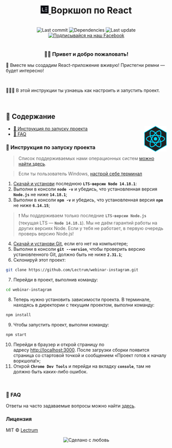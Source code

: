 <h1 align="center">
    <a href="https://lectrum.io" target="_blank" rel="noopener noreferrer">
        <img src="./public/logo-woodsmoke.svg" alt="Lectrum favicon" width="25" />
    </a>
    Воркшоп по React
</h1>
<br>

<div align="center">
    <!-- Last commit -->
    <img src="https://img.shields.io/github/last-commit/lectrum/react-workshop.svg?longCache=true&style=flat-square" alt="Last commit"
    />
    <!-- Dependencies -->
    <img src="https://img.shields.io/badge/dependencies-up%20to%20date-brightgreen.svg?longCache=true&style=flat-square" alt="Dependencies"
    />
    <!-- Contributors welcome -->
    <img src="https://img.shields.io/badge/contributions-welcome-orange.svg?longCache=true&style=flat-square" alt="Last update"
    />
</div>
<div align="center">
    <!-- Наш Facebook -->
    <a href="https://www.facebook.com/lectrum">
        <img src="https://img.shields.io/badge/%D0%9F%D0%BE%D0%B4%D0%BF%D0%B8%D1%81%D1%8B%D0%B2%D0%B0%D0%B9%D1%81%D1%8F%20%D0%BD%D0%B0%20%D0%BD%D0%B0%D1%88-Facebook-blue.svg?longCache=true&style=for-the-badge&link=https://www.facebook.com/lectrum"
            alt="Подписывайся на наш Facebook" />
    </a>
</div>
<br>

<h3 align="center">
    👋🏼 Привет и добро пожаловать!
</h3>
<p>
    📸 Вместе мы создадим React-приложение вживую! Пристегни ремни — будет интересно!
</p>
<br>
<p>
    👨🏼‍🔬 В этой инструкции ты узнаешь как настроить и запустить проект.
</p>
<br>

## 📜 Содержание

<img align="right" width="70" src="./public/icons/react.png">

-   [🚀 Инструкция по запуску проекта](#-инструкция-по-запуску-проекта)
-   [🤔 FAQ](#-faq) <br>

### 🚀 Инструкция по запуску проекта

> Список поддерживаемых нами операционных систем [можно найти здесь](https://github.com/Lectrum/FAQ#%D0%9A%D0%B0%D0%BA%D0%B8%D0%B5-%D0%BE%D0%BF%D0%B5%D1%80%D0%B0%D1%86%D0%B8%D0%BE%D0%BD%D0%BD%D1%8B%D0%B5-%D1%81%D0%B8%D1%81%D1%82%D0%B5%D0%BC%D1%8B-%D0%BF%D0%BE%D0%B4%D0%B4%D0%B5%D1%80%D0%B6%D0%B8%D0%B2%D0%B0%D1%8E%D1%82%D1%81%D1%8F-%D0%BE%D0%B1%D1%83%D1%87%D0%B0%D1%8E%D1%89%D0%B8%D0%BC%D0%B8-%D0%BF%D1%80%D0%BE%D0%B5%D0%BA%D1%82%D0%B0%D0%BC%D0%B8-%D0%BA%D0%BE%D0%BC%D0%BF%D0%B0%D0%BD%D0%B8%D0%B8-lectrum).

> Если ты пользователь Windows, [настрой себе терминал](https://github.com/Lectrum/FAQ#%D0%AF-%D0%BF%D0%BE%D0%BB%D1%8C%D0%B7%D0%BE%D0%B2%D0%B0%D1%82%D0%B5%D0%BB%D1%8C-windows-%D0%9A%D0%B0%D0%BA-%D0%BD%D0%B0%D1%81%D1%82%D1%80%D0%BE%D0%B8%D1%82%D1%8C-%D1%82%D0%B5%D1%80%D0%BC%D0%B8%D0%BD%D0%B0%D0%BB-%D0%B4%D0%BB%D1%8F-%D1%83%D0%B4%D0%BE%D0%B1%D0%BD%D0%BE%D0%B9-%D1%80%D0%B0%D0%B1%D0%BE%D1%82%D1%8B)

1. [Скачай и установи](https://nodejs.org/en/) последнюю **`LTS-версию Node 14.18.1`**:
2. Выполни в консоли **`node -v`** и убедись, что установленная версия **`Node.js`** не ниже **`14.18.1`**;
3. Выполни в консоли **`npm -v`** и убедись, что установленная версия **`npm`** не ниже **`6.14.15`**;

> ❗️ Мы поддерживаем только последние **`LTS-версии Node.js`** (текущая LTS — **`Node 14.18.1`**). Мы не даём гарантий работы на других версиях Node. Если у тебя не работает, в первую очередь проверь версию Node.js!

4. [Скачай и установи Git](https://git-scm.com/downloads), если его нет на компьютере;
5. Выполни в консоли **`git --version`**, чтобы проверить версию установленного Git, должно быть не ниже **`2.31.1`**;
6. Склонируй этот проект:

```bash
git clone https://github.com/Lectrum/webinar-instagram.git
```

7. Перейди в проект, выполнив команду:

```bash
cd webinar-instagram
```

8. Теперь нужно установить зависимости проекта. В терминале, находясь в директории с текущим проектом, выполни команду:

```bash
npm install
```

9. Чтобы запустить проект, выполни команду:

```bash
npm start
```

10. Перейди в браузер и открой страницу по адресу [http://localhost:3000](http://localhost:3000/). После загрузки сборки появится страница со стартовой точкой и сообщением «Проект готов к началу воркшопа!»;
11. Открой **`Chrome Dev Tools`** и перейди на вкладку **`console`**, там не должно быть каких-либо ошибок.

<br>

### 🤔 FAQ

Ответы на часто задаваемые вопросы можно найти [здесь](https://lab.lectrum.io/faq#environment-setup). <br>

### Лицензия

MIT © [Lectrum](https://lectrum.io)

<div align="center">
  <!-- Сделано с любовь -->
    <img src="https://img.shields.io/badge/%D0%A1%D0%B4%D0%B5%D0%BB%D0%B0%D0%BD%D0%BE%20%D1%81-%F0%9F%96%A4-red.svg?longCache=true&style=for-the-badge&colorA=000&colorB=fedcba"
      alt="Сделано с любовь" />
</div>

